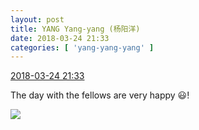 ```yaml
---
layout: post
title: YANG Yang-yang (杨阳洋)
date: 2018-03-24 21:33
categories: [ 'yang-yang-yang' ]
---
```


<div class="weibo-info">
  <a href="https://weibo.com/6505664746/G8TLYkqML">2018-03-24 21:33</a>
</div>

The day with the fellows are very happy :smiley:!

<!-- more -->

<a href="https://wx1.sinaimg.cn/mw690/0076h6Aygy1fpo8d7mwmxj30v90fgtcg.jpg">
  <img class="weibo-pic-preview-h" src="https://wx1.sinaimg.cn/orj360/0076h6Aygy1fpo8d7mwmxj30v90fgtcg.jpg" />
</a>
